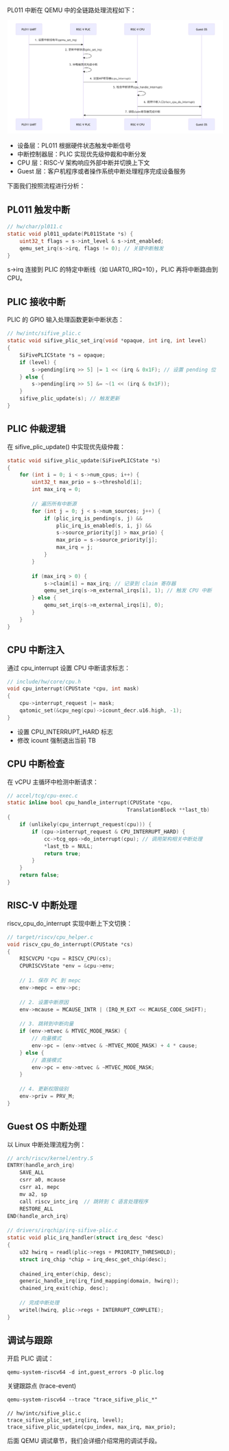 PL011 中断在 QEMU 中的全链路处理流程如下：

![](../../../image/intr-model.png)

- 设备层：PL011 根据硬件状态触发中断信号
- 中断控制器层：PLIC 实现优先级仲裁和中断分发
- CPU 层：RISC-V 架构响应外部中断并切换上下文
- Guest 层：客户机程序或者操作系统中断处理程序完成设备服务

下面我们按照流程进行分析：

## PL011 触发中断

```c
// hw/char/pl011.c
static void pl011_update(PL011State *s) {
    uint32_t flags = s->int_level & s->int_enabled;
    qemu_set_irq(s->irq, flags != 0); // 关键中断触发
}
```

s->irq 连接到 PLIC 的特定中断线（如 UART0_IRQ=10），PLIC 再将中断路由到 CPU。

## PLIC 接收中断

PLIC 的 GPIO 输入处理函数更新中断状态：


```c
// hw/intc/sifive_plic.c
static void sifive_plic_set_irq(void *opaque, int irq, int level)
{
    SiFivePLICState *s = opaque;
    if (level) {
        s->pending[irq >> 5] |= 1 << (irq & 0x1F); // 设置 pending 位
    } else {
        s->pending[irq >> 5] &= ~(1 << (irq & 0x1F));
    }
    sifive_plic_update(s); // 触发更新
}
```

## PLIC 仲裁逻辑

在 sifive_plic_update() 中实现优先级仲裁：

```c
static void sifive_plic_update(SiFivePLICState *s)
{
    for (int i = 0; i < s->num_cpus; i++) {
        uint32_t max_prio = s->threshold[i];
        int max_irq = 0;
        
        // 遍历所有中断源
        for (int j = 0; j < s->num_sources; j++) {
            if (plic_irq_is_pending(s, j) && 
                plic_irq_is_enabled(s, i, j) &&
                s->source_priority[j] > max_prio) {
                max_prio = s->source_priority[j];
                max_irq = j;
            }
        }
        
        if (max_irq > 0) {
            s->claim[i] = max_irq; // 记录到 claim 寄存器
            qemu_set_irq(s->m_external_irqs[i], 1); // 触发 CPU 中断
        } else {
            qemu_set_irq(s->m_external_irqs[i], 0);
        }
    }
}
```

## CPU 中断注入

通过 cpu_interrupt 设置 CPU 中断请求标志：

```c
// include/hw/core/cpu.h
void cpu_interrupt(CPUState *cpu, int mask)
{
    cpu->interrupt_request |= mask;
    qatomic_set(&cpu_neg(cpu)->icount_decr.u16.high, -1);
}
```
- 设置 CPU_INTERRUPT_HARD 标志
- 修改 icount 强制退出当前 TB

## CPU 中断检查

在 vCPU 主循环中检测中断请求：


```c
// accel/tcg/cpu-exec.c
static inline bool cpu_handle_interrupt(CPUState *cpu,
                                       TranslationBlock **last_tb)
{
    if (unlikely(cpu_interrupt_request(cpu))) {
        if (cpu->interrupt_request & CPU_INTERRUPT_HARD) {
            cc->tcg_ops->do_interrupt(cpu); // 调用架构相关中断处理
            *last_tb = NULL;
            return true;
        }
    }
    return false;
}
```
## RISC-V 中断处理

riscv_cpu_do_interrupt 实现中断上下文切换：

```c
// target/riscv/cpu_helper.c
void riscv_cpu_do_interrupt(CPUState *cs)
{
    RISCVCPU *cpu = RISCV_CPU(cs);
    CPURISCVState *env = &cpu->env;
    
    // 1. 保存 PC 到 mepc
    env->mepc = env->pc;
    
    // 2. 设置中断原因
    env->mcause = MCAUSE_INTR | (IRQ_M_EXT << MCAUSE_CODE_SHIFT);
    
    // 3. 跳转到中断向量
    if (env->mtvec & MTVEC_MODE_MASK) {
        // 向量模式
        env->pc = (env->mtvec & ~MTVEC_MODE_MASK) + 4 * cause;
    } else {
        // 直接模式
        env->pc = env->mtvec & ~MTVEC_MODE_MASK;
    }
    
    // 4. 更新权限级别
    env->priv = PRV_M;
}
```

## Guest OS 中断处理

以 Linux 中断处理流程为例：

```c
// arch/riscv/kernel/entry.S
ENTRY(handle_arch_irq)
    SAVE_ALL
    csrr a0, mcause
    csrr a1, mepc
    mv a2, sp
    call riscv_intc_irq  // 跳转到 C 语言处理程序
    RESTORE_ALL
END(handle_arch_irq)

// drivers/irqchip/irq-sifive-plic.c
static void plic_irq_handler(struct irq_desc *desc)
{
    u32 hwirq = readl(plic->regs + PRIORITY_THRESHOLD);
    struct irq_chip *chip = irq_desc_get_chip(desc);
    
    chained_irq_enter(chip, desc);
    generic_handle_irq(irq_find_mapping(domain, hwirq));
    chained_irq_exit(chip, desc);
    
    // 完成中断处理
    writel(hwirq, plic->regs + INTERRUPT_COMPLETE);
}
```

## 调试与跟踪

开启 PLIC 调试：

```
qemu-system-riscv64 -d int,guest_errors -D plic.log
```

关键跟踪点 (trace-event)

```
qemu-system-riscv64 --trace "trace_sifive_plic_*"

// hw/intc/sifive_plic.c
trace_sifive_plic_set_irq(irq, level);
trace_sifive_plic_update(cpu_index, max_irq, max_prio);
```

后面 QEMU 调试章节，我们会详细介绍常用的调试手段。